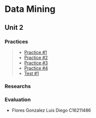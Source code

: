 # Data Mining

## Unit 2

### Practices

> - [Practice #1](https://github.com/Diego-FloresG/Data-Mining/tree/Unit_1/Unit_1/Practices/Practice01)
> - [Practice #2](https://github.com/Diego-FloresG/Data-Mining/tree/Unit_1/Unit_1/Practices/Practice02)
> - [Practice #3](https://github.com/Diego-FloresG/Data-Mining/tree/Unit_1/Unit_1/Practices/Practice03)
> - [Practice #4](https://github.com/Diego-FloresG/Data-Mining/tree/Unit_1/Unit_1/Practices/Practice04)
> - [Test #1](https://github.com/Diego-FloresG/Data-Mining/tree/Unit_1/Unit_1/Evaluation)

### Researchs

### Evaluation

- Flores Gonzalez Luis Diego C16211486
